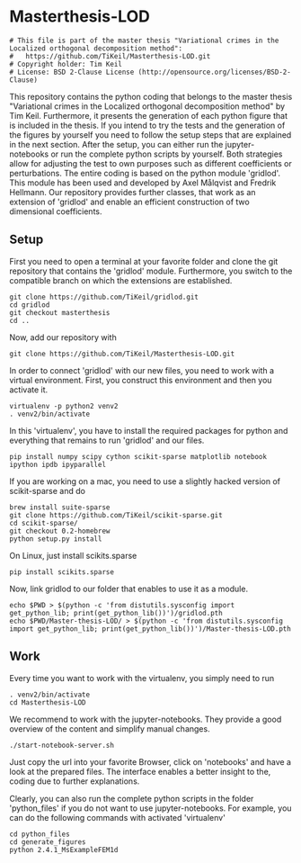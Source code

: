 # Masterthesis-LOD

```
# This file is part of the master thesis "Variational crimes in the Localized orthogonal decomposition method":
#   https://github.com/TiKeil/Masterthesis-LOD.git
# Copyright holder: Tim Keil 
# License: BSD 2-Clause License (http://opensource.org/licenses/BSD-2-Clause)
```

This repository contains the python coding that belongs to the master thesis "Variational crimes in the Localized orthogonal decomposition method" by Tim Keil. Furthermore, it presents the generation of each python figure that is included in the thesis. If you intend to try the tests and the generation of the figures by yourself you need to follow the setup steps that are explained in the next section. After the setup, you can either run the jupyter-notebooks or run the complete python scripts by yourself. Both strategies allow for adjusting the test to own purposes such as different coefficients or perturbations.
The entire coding is based on the python module 'gridlod'. This module has been used and developed by Axel Målqvist and Fredrik Hellmann. Our repository provides further classes, that work as an extension of 'gridlod' and enable an efficient construction of two dimensional coefficients. 

## Setup

First you need to open a terminal at your favorite folder and clone the git repository that contains the 'gridlod' module. Furthermore, you switch to the compatible branch on which the extensions are established.

```
git clone https://github.com/TiKeil/gridlod.git
cd gridlod
git checkout masterthesis
cd ..
```

Now, add our repository with
``` 
git clone https://github.com/TiKeil/Masterthesis-LOD.git
```

In order to connect 'gridlod' with our new files, you need to work with a virtual environment. First, you construct this environment and then you activate it.

```
virtualenv -p python2 venv2
. venv2/bin/activate
```

In this 'virtualenv', you have to install the required packages for python and everything that remains to run 'gridlod' and our files. 

```
pip install numpy scipy cython scikit-sparse matplotlib notebook ipython ipdb ipyparallel
```

If you are working on a mac, you need to use a slightly hacked version of scikit-sparse and do

```
brew install suite-sparse
git clone https://github.com/TiKeil/scikit-sparse.git
cd scikit-sparse/
git checkout 0.2-homebrew
python setup.py install
```

On Linux, just install scikits.sparse

```
pip install scikits.sparse
```

Now, link gridlod to our folder that enables to use it as a module.

```
echo $PWD > $(python -c 'from distutils.sysconfig import get_python_lib; print(get_python_lib())')/gridlod.pth
echo $PWD/Master-thesis-LOD/ > $(python -c 'from distutils.sysconfig import get_python_lib; print(get_python_lib())')/Master-thesis-LOD.pth
```

## Work

Every time you want to work with the virtualenv, you simply need to run 

```
. venv2/bin/activate
cd Masterthesis-LOD
```

We recommend to work with the jupyter-notebooks. They provide a good overview of the content and simplify manual changes.  

```
./start-notebook-server.sh
```

Just copy the url into your favorite Browser, click on 'notebooks' and have a look at the prepared files. The interface enables a better insight to the, coding due to further explanations.

Clearly, you can also run the complete python scripts in the folder 'python_files' if you do not want to use jupyter-notebooks. For example, you can do the following commands with activated 'virtualenv'

```
cd python_files
cd generate_figures
python 2.4.1_MsExampleFEM1d
```

